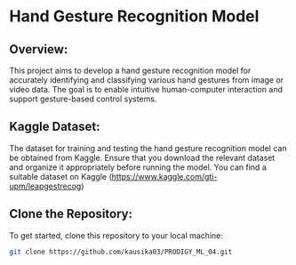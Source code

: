 # Hand Gesture Recognition Model

## Overview:

This project aims to develop a hand gesture recognition model for accurately identifying and classifying various hand gestures from image or video data. The goal is to enable intuitive human-computer interaction and support gesture-based control systems.





## Kaggle Dataset:

The dataset for training and testing the hand gesture recognition model can be obtained from Kaggle. Ensure that you download the relevant dataset and organize it appropriately before running the model. You can find a suitable dataset on Kaggle (https://www.kaggle.com/gti-upm/leapgestrecog)



## Clone the Repository:

To get started, clone this repository to your local machine:

```bash
git clone https://github.com/kausika03/PRODIGY_ML_04.git
```


